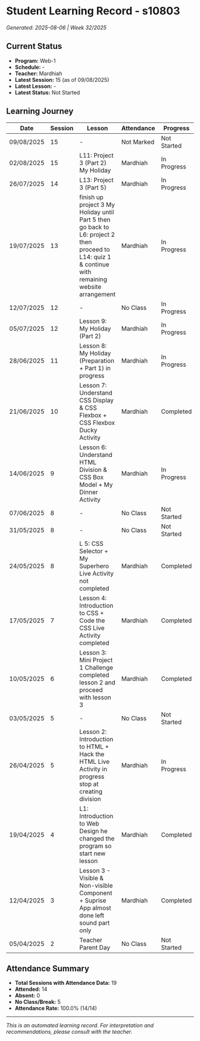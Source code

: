 # Student Learning Record - s10803
*Generated: 2025-08-06 | Week 32/2025*

## Current Status
- **Program:** Web-1
- **Schedule:**  -
- **Teacher:** Mardhiah
- **Latest Session:** 15 (as of 09/08/2025)
- **Latest Lesson:** -
- **Latest Status:** Not Started

## Learning Journey
| Date | Session | Lesson | Attendance | Progress |
|------|---------|--------|------------|----------|
| 09/08/2025 | 15 | - | Not Marked | Not Started |
| 02/08/2025 | 15 | L11: Project 3 (Part 2) My Holiday | Mardhiah | In Progress |
| 26/07/2025 | 14 | L13: Project 3 (Part 5) | Mardhiah | In Progress |
| 19/07/2025 | 13 | finish up project 3 My Holiday until Part 5 then go back to L6: project 2 then proceed to L14: quiz 1 & continue with remaining website arrangement | Mardhiah | In Progress |
| 12/07/2025 | 12 | - | No Class | In Progress |
| 05/07/2025 | 12 | Lesson 9: My Holiday (Part 2) | Mardhiah | In Progress |
| 28/06/2025 | 11 | Lesson 8: My Holiday (Preparation + Part 1) in progress | Mardhiah | In Progress |
| 21/06/2025 | 10 | Lesson 7: Understand CSS Display & CSS Flexbox + CSS Flexbox Ducky Activity | Mardhiah | Completed |
| 14/06/2025 | 9 | Lesson 6: Understand HTML Division & CSS Box Model + My Dinner Activity | Mardhiah | In Progress |
| 07/06/2025 | 8 | - | No Class | Not Started |
| 31/05/2025 | 8 | - | No Class | Not Started |
| 24/05/2025 | 8 | L 5: CSS Selector + My Superhero Live Activity not completed | Mardhiah | Completed |
| 17/05/2025 | 7 | Lesson 4: Introduction to CSS + Code the CSS Live Activity completed | Mardhiah | Completed |
| 10/05/2025 | 6 | Lesson 3: Mini Project 1 Challenge completed lesson 2 and proceed with lesson 3 | Mardhiah | Completed |
| 03/05/2025 | 5 | - | No Class | Not Started |
| 26/04/2025 | 5 | Lesson 2: Introduction to HTML + Hack the HTML Live Activity in progress stop at creating division | Mardhiah | In Progress |
| 19/04/2025 | 4 | L1: Introduction to Web Design he changed the program so start new lesson | Mardhiah | Completed |
| 12/04/2025 | 3 | Lesson 3 - Visible & Non-visible Component + Suprise App almost done left sound part only | Mardhiah | Completed |
| 05/04/2025 | 2 | Teacher Parent Day | No Class | Not Started |

## Attendance Summary
- **Total Sessions with Attendance Data:** 19
- **Attended:** 14
- **Absent:** 0
- **No Class/Break:** 5
- **Attendance Rate:** 100.0% (14/14)

---
*This is an automated learning record. For interpretation and recommendations, please consult with the teacher.*